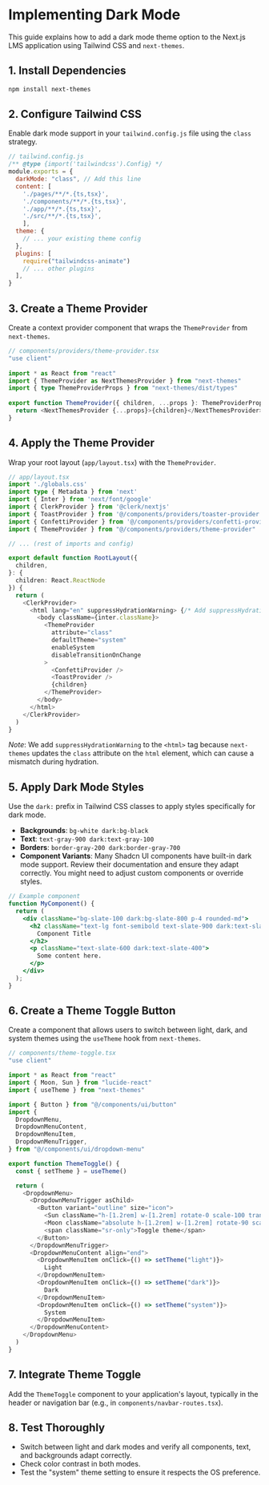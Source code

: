 # Implementing Dark Mode

This guide explains how to add a dark mode theme option to the Next.js LMS application using Tailwind CSS and `next-themes`.

## 1. Install Dependencies

```bash
npm install next-themes
```

## 2. Configure Tailwind CSS

Enable dark mode support in your `tailwind.config.js` file using the `class` strategy.

```javascript
// tailwind.config.js
/** @type {import('tailwindcss').Config} */
module.exports = {
  darkMode: "class", // Add this line
  content: [
    './pages/**/*.{ts,tsx}',
    './components/**/*.{ts,tsx}',
    './app/**/*.{ts,tsx}',
    './src/**/*.{ts,tsx}',
	],
  theme: {
    // ... your existing theme config
  },
  plugins: [
    require("tailwindcss-animate")
    // ... other plugins
  ],
}
```

## 3. Create a Theme Provider

Create a context provider component that wraps the `ThemeProvider` from `next-themes`.

```typescript
// components/providers/theme-provider.tsx
"use client"
 
import * as React from "react"
import { ThemeProvider as NextThemesProvider } from "next-themes"
import { type ThemeProviderProps } from "next-themes/dist/types"
 
export function ThemeProvider({ children, ...props }: ThemeProviderProps) {
  return <NextThemesProvider {...props}>{children}</NextThemesProvider>
}
```

## 4. Apply the Theme Provider

Wrap your root layout (`app/layout.tsx`) with the `ThemeProvider`.

```typescript
// app/layout.tsx
import './globals.css'
import type { Metadata } from 'next'
import { Inter } from 'next/font/google'
import { ClerkProvider } from '@clerk/nextjs'
import { ToastProvider } from '@/components/providers/toaster-provider'
import { ConfettiProvider } from '@/components/providers/confetti-provider'
import { ThemeProvider } from "@/components/providers/theme-provider"

// ... (rest of imports and config)

export default function RootLayout({
  children,
}: {
  children: React.ReactNode
}) {
  return (
    <ClerkProvider>
      <html lang="en" suppressHydrationWarning> {/* Add suppressHydrationWarning */} 
        <body className={inter.className}>
          <ThemeProvider
            attribute="class"
            defaultTheme="system"
            enableSystem
            disableTransitionOnChange
          >
            <ConfettiProvider />
            <ToastProvider />
            {children}
          </ThemeProvider>
        </body>
      </html>
    </ClerkProvider>
  )
}
```
*Note*: We add `suppressHydrationWarning` to the `<html>` tag because `next-themes` updates the `class` attribute on the `html` element, which can cause a mismatch during hydration.

## 5. Apply Dark Mode Styles

Use the `dark:` prefix in Tailwind CSS classes to apply styles specifically for dark mode.

- **Backgrounds**: `bg-white dark:bg-black`
- **Text**: `text-gray-900 dark:text-gray-100`
- **Borders**: `border-gray-200 dark:border-gray-700`
- **Component Variants**: Many Shadcn UI components have built-in dark mode support. Review their documentation and ensure they adapt correctly. You might need to adjust custom components or override styles.

```jsx
// Example component
function MyComponent() {
  return (
    <div className="bg-slate-100 dark:bg-slate-800 p-4 rounded-md">
      <h2 className="text-lg font-semibold text-slate-900 dark:text-slate-100">
        Component Title
      </h2>
      <p className="text-slate-600 dark:text-slate-400">
        Some content here.
      </p>
    </div>
  );
}
```

## 6. Create a Theme Toggle Button

Create a component that allows users to switch between light, dark, and system themes using the `useTheme` hook from `next-themes`.

```typescript
// components/theme-toggle.tsx
"use client"

import * as React from "react"
import { Moon, Sun } from "lucide-react"
import { useTheme } from "next-themes"

import { Button } from "@/components/ui/button"
import {
  DropdownMenu,
  DropdownMenuContent,
  DropdownMenuItem,
  DropdownMenuTrigger,
} from "@/components/ui/dropdown-menu"

export function ThemeToggle() {
  const { setTheme } = useTheme()

  return (
    <DropdownMenu>
      <DropdownMenuTrigger asChild>
        <Button variant="outline" size="icon">
          <Sun className="h-[1.2rem] w-[1.2rem] rotate-0 scale-100 transition-all dark:-rotate-90 dark:scale-0" />
          <Moon className="absolute h-[1.2rem] w-[1.2rem] rotate-90 scale-0 transition-all dark:rotate-0 dark:scale-100" />
          <span className="sr-only">Toggle theme</span>
        </Button>
      </DropdownMenuTrigger>
      <DropdownMenuContent align="end">
        <DropdownMenuItem onClick={() => setTheme("light")}>
          Light
        </DropdownMenuItem>
        <DropdownMenuItem onClick={() => setTheme("dark")}>
          Dark
        </DropdownMenuItem>
        <DropdownMenuItem onClick={() => setTheme("system")}>
          System
        </DropdownMenuItem>
      </DropdownMenuContent>
    </DropdownMenu>
  )
}
```

## 7. Integrate Theme Toggle

Add the `ThemeToggle` component to your application's layout, typically in the header or navigation bar (e.g., in `components/navbar-routes.tsx`).

## 8. Test Thoroughly

- Switch between light and dark modes and verify all components, text, and backgrounds adapt correctly.
- Check color contrast in both modes.
- Test the "system" theme setting to ensure it respects the OS preference. 